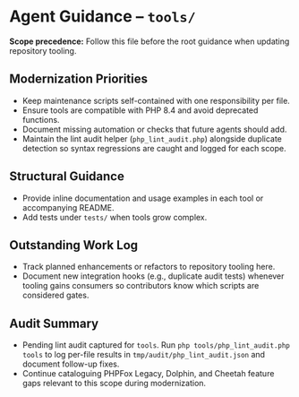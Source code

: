 # Agent Guidance – `tools/`

**Scope precedence:** Follow this file before the root guidance when updating repository tooling.

## Modernization Priorities
- Keep maintenance scripts self-contained with one responsibility per file.
- Ensure tools are compatible with PHP 8.4 and avoid deprecated functions.
- Document missing automation or checks that future agents should add.
- Maintain the lint audit helper (`php_lint_audit.php`) alongside duplicate detection so syntax
  regressions are caught and logged for each scope.

## Structural Guidance
- Provide inline documentation and usage examples in each tool or accompanying README.
- Add tests under `tests/` when tools grow complex.

## Outstanding Work Log
- Track planned enhancements or refactors to repository tooling here.
- Document new integration hooks (e.g., duplicate audit tests) whenever tooling gains consumers so
  contributors know which scripts are considered gates.

## Audit Summary
- Pending lint audit captured for `tools`. Run `php tools/php_lint_audit.php tools` to log per-file results in `tmp/audit/php_lint_audit.json` and document follow-up fixes.
- Continue cataloguing PHPFox Legacy, Dolphin, and Cheetah feature gaps relevant to this scope during modernization.
